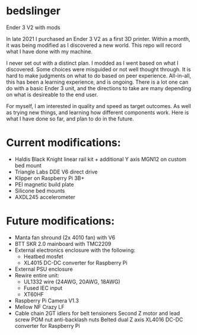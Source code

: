 # bedslinger
Ender 3 V2 with mods

In late 2021 I purchased an Ender 3 V2 as a first 3D printer. Within a month, it was being modified as I discovered a new world. This repo will record what I have done with my machine.

I never set out with a distinct plan. I modded as I went based on what I discovered. Some choices were misguided or not well thought through. It is hard to make judgments on what to do based on peer experience. All-in-all, this has been a learning experience, and is ongoing. There is a lot one can do with a basic Ender 3 unit, and the directions to take are many depending on what is desireable to the end user.

For myself, I am interested in quality and speed as target outcomes. As well as trying new things, and learning how different components work. Here is what I have done so far, and plan to do in the future.

# Current modifications:
- Haldis Black Knight linear rail kit + additional Y axis MGN12 on custom bed mount
- Triangle Labs DDE V6 direct drive
- Klipper on Raspberry Pi 3B+
- PEI magnetic build plate
- Silicone bed mounts
- AXDL245 accelerometer

# Future modifications:
- Manta fan shround (2x 4010 fan) with V6
- BTT SKR 2.0 mainboard with TMC2209
- External electronics enclosure with the following:
  - Heatbed mosfet
  - XL4015 DC-DC converter for Raspberry Pi
- External PSU enclosure
- Rewire entire unit:
  - UL1332 wire (24AWG, 20AWG, 18AWG)
  - Fused IEC input
  - XT60HF
- Raspberry Pi Camera V1.3
- Mellow NF Crazy LF
- Cable chain
2GT idlers for belt tensioners
Second Z motor and lead screw
POM nut anti-backlash nuts
Belted dual Z axis
XL4016 DC-DC converter for Raspberry Pi
